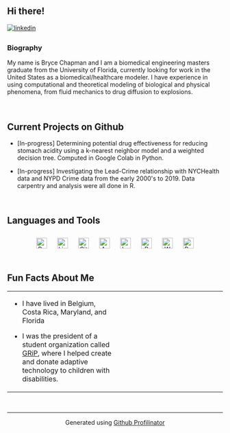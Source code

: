 ## Hi there!  
  

<a href="https://linkedin.com/in/chapmanba" target="_blank">
<img src=https://img.shields.io/badge/linkedin-%231E77B5.svg?&style=for-the-badge&logo=linkedin&logoColor=white alt=linkedin style="margin-bottom: 5px;" />
</a>  
  



### Biography  
My name is Bryce Chapman and I am a biomedical engineering masters graduate from the University of Florida, currently looking for work in the United States as a biomedical/healthcare modeler. I have experience in using computational and theoretical modeling of biological and physical phenomena, from fluid mechanics to drug diffusion to explosions. 
  

<br/>  


## Current Projects on Github
- [In-progress] Determining potential drug effectiveness for reducing stomach acidity using a k-nearest neighbor model and a  weighted decision tree. Computed in Google Colab in Python.  
  

- [In-progress] Investigating the Lead-Crime relationship with NYCHealth data and NYPD Crime data from the early 2000's to 2019. Data carpentry and analysis were all done in R.  
  

<br/>  


## Languages and Tools  
<div align="center">  
<a href="https://www.python.org/" target="_blank"><img style="margin: 10px" src="https://profilinator.rishav.dev/skills-assets/python-original.svg" alt="Python" height="25" /></a>  
<a href="https://www.linux.org/" target="_blank"><img style="margin: 10px" src="https://profilinator.rishav.dev/skills-assets/linux-original.svg" alt="Linux" height="25" /></a>  
<a href="https://github.com/" target="_blank"><img style="margin: 10px" src="https://profilinator.rishav.dev/skills-assets/git-scm-icon.svg" alt="Git" height="25" /></a>  
<a href="https://www.arduino.cc/" target="_blank"><img style="margin: 10px" src="https://profilinator.rishav.dev/skills-assets/arduino.png" alt="Arduino" height="25" /></a>  
<a href="https://www.latex-project.org/" target="_blank"><img style="margin: 10px" src="https://profilinator.rishav.dev/skills-assets/latex.png" alt="LaTeX" height="25" /></a>  
<a href="https://www.r-project.org/" target="_blank"><img style="margin: 10px" src="https://profilinator.rishav.dev/skills-assets/r.svg" alt="R" height="25" /></a>  
<a href="https://wordpress.com/" target="_blank"><img style="margin: 10px" src="https://profilinator.rishav.dev/skills-assets/wordpress.png" alt="WordPress" height="25" /></a>  
<a href="https://www.gnu.org/software/bash/" target="_blank"><img style="margin: 10px" src="https://profilinator.rishav.dev/skills-assets/gnu_bash-icon.svg" alt="Bash" height="25" /></a>  
</div>  

<br/>  


## Fun Facts About Me  
<table><tr><td valign="top" width="50%">

- I have lived in Belgium, Costa Rica, Maryland, and Florida  
  

- I was the president of a student organization called [GRiP](https://www.bme.ufl.edu/labs/grip/), where I helped create and donate adaptive technology to children with disabilities.  


</td><td valign="top" width="50%">

![]()  


</td></tr></table>
<br />

----
<div align="center">Generated using <a href="https://profilinator.rishav.dev/" target="_blank">Github Profilinator</a></div>
